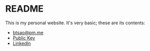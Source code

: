 # README

This is my personal website.
It's very basic; these are its contents:
- [btsao@pm.me](mailto:btsao@pm.me)
- [Public Key](https://gist.github.com/tsaoman/bc508ee10c5a15c769a3b554670648b7)
- [LinkedIn](https://www.linkedin.com/in/brandontsao/)
